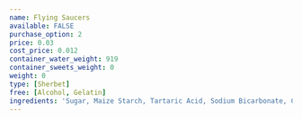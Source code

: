 ```yaml
---
name: Flying Saucers
available: FALSE
purchase_option: 2
price: 0.03
cost_price: 0.012
container_water_weight: 919
container_sweets_weight: 0
weight: 0
type: [Sherbet]
free: [Alcohol, Gelatin]
ingredients: 'Sugar, Maize Starch, Tartaric Acid, Sodium Bicarbonate, Colour (E104, E110, E124, E132)'
---
```

